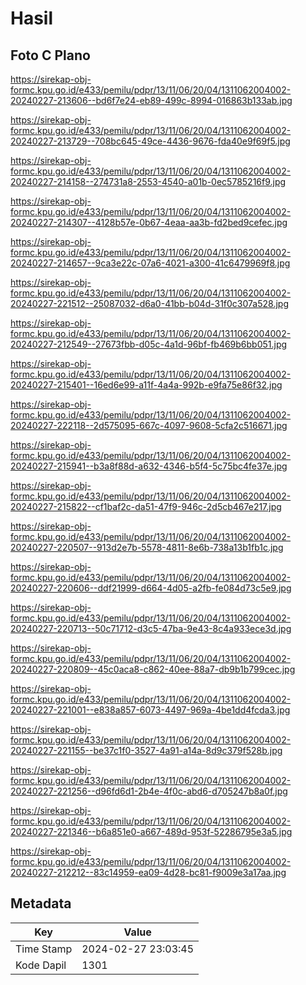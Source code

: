 # Hasil

## Foto C Plano

https://sirekap-obj-formc.kpu.go.id/e433/pemilu/pdpr/13/11/06/20/04/1311062004002-20240227-213606--bd6f7e24-eb89-499c-8994-016863b133ab.jpg

https://sirekap-obj-formc.kpu.go.id/e433/pemilu/pdpr/13/11/06/20/04/1311062004002-20240227-213729--708bc645-49ce-4436-9676-fda40e9f69f5.jpg

https://sirekap-obj-formc.kpu.go.id/e433/pemilu/pdpr/13/11/06/20/04/1311062004002-20240227-214158--274731a8-2553-4540-a01b-0ec5785216f9.jpg

https://sirekap-obj-formc.kpu.go.id/e433/pemilu/pdpr/13/11/06/20/04/1311062004002-20240227-214307--4128b57e-0b67-4eaa-aa3b-fd2bed9cefec.jpg

https://sirekap-obj-formc.kpu.go.id/e433/pemilu/pdpr/13/11/06/20/04/1311062004002-20240227-214657--9ca3e22c-07a6-4021-a300-41c6479969f8.jpg

https://sirekap-obj-formc.kpu.go.id/e433/pemilu/pdpr/13/11/06/20/04/1311062004002-20240227-221512--25087032-d6a0-41bb-b04d-31f0c307a528.jpg

https://sirekap-obj-formc.kpu.go.id/e433/pemilu/pdpr/13/11/06/20/04/1311062004002-20240227-212549--27673fbb-d05c-4a1d-96bf-fb469b6bb051.jpg

https://sirekap-obj-formc.kpu.go.id/e433/pemilu/pdpr/13/11/06/20/04/1311062004002-20240227-215401--16ed6e99-a11f-4a4a-992b-e9fa75e86f32.jpg

https://sirekap-obj-formc.kpu.go.id/e433/pemilu/pdpr/13/11/06/20/04/1311062004002-20240227-222118--2d575095-667c-4097-9608-5cfa2c516671.jpg

https://sirekap-obj-formc.kpu.go.id/e433/pemilu/pdpr/13/11/06/20/04/1311062004002-20240227-215941--b3a8f88d-a632-4346-b5f4-5c75bc4fe37e.jpg

https://sirekap-obj-formc.kpu.go.id/e433/pemilu/pdpr/13/11/06/20/04/1311062004002-20240227-215822--cf1baf2c-da51-47f9-946c-2d5cb467e217.jpg

https://sirekap-obj-formc.kpu.go.id/e433/pemilu/pdpr/13/11/06/20/04/1311062004002-20240227-220507--913d2e7b-5578-4811-8e6b-738a13b1fb1c.jpg

https://sirekap-obj-formc.kpu.go.id/e433/pemilu/pdpr/13/11/06/20/04/1311062004002-20240227-220606--ddf21999-d664-4d05-a2fb-fe084d73c5e9.jpg

https://sirekap-obj-formc.kpu.go.id/e433/pemilu/pdpr/13/11/06/20/04/1311062004002-20240227-220713--50c71712-d3c5-47ba-9e43-8c4a933ece3d.jpg

https://sirekap-obj-formc.kpu.go.id/e433/pemilu/pdpr/13/11/06/20/04/1311062004002-20240227-220809--45c0aca8-c862-40ee-88a7-db9b1b799cec.jpg

https://sirekap-obj-formc.kpu.go.id/e433/pemilu/pdpr/13/11/06/20/04/1311062004002-20240227-221001--e838a857-6073-4497-969a-4be1dd4fcda3.jpg

https://sirekap-obj-formc.kpu.go.id/e433/pemilu/pdpr/13/11/06/20/04/1311062004002-20240227-221155--be37c1f0-3527-4a91-a14a-8d9c379f528b.jpg

https://sirekap-obj-formc.kpu.go.id/e433/pemilu/pdpr/13/11/06/20/04/1311062004002-20240227-221256--d96fd6d1-2b4e-4f0c-abd6-d705247b8a0f.jpg

https://sirekap-obj-formc.kpu.go.id/e433/pemilu/pdpr/13/11/06/20/04/1311062004002-20240227-221346--b6a851e0-a667-489d-953f-52286795e3a5.jpg

https://sirekap-obj-formc.kpu.go.id/e433/pemilu/pdpr/13/11/06/20/04/1311062004002-20240227-212212--83c14959-ea09-4d28-bc81-f9009e3a17aa.jpg


## Metadata

| Key        | Value               |
| ---------- | ------------------- |
| Time Stamp | 2024-02-27 23:03:45 |
| Kode Dapil | 1301                |



